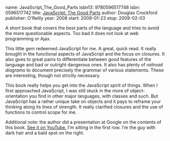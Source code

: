 name: JavaScript_The_Good_Parts
isbn13: 9780596517748
isbn: 0596517742
title: [JavaScript: The Good Parts](http://amzn.com/0596517742)
author: Douglas Crockford
publisher: O'Reilly
year: 2008
start: 2009-01-23
stop: 2009-02-03

A short book that covers the best parts of the language and tries to avoid the
more questionable aspects.  Too bad it does not look at web programming or
Ajax.

This little gem redeemed JavaScript for me.  A great, quick read.  It really
brought in the functional aspects of JavaScript and the focus on closures.  It
also goes to great pains to differentiate between good features of the language
and bad or outright dangerous ones.  It also has plenty of _railroad diagrams_
to document precisely the grammar of various statements.  These are
interesting, though not strictly necessary.

This book really helps you get into the JavaScript spirit of things.  When I
first approached JavaScript, I was still stuck in the more of
object-orientation you find in other major languages, with classes and such.
But JavaScript has a rather unique take on objects and it pays to reframe your
thinking along its lines of strength.  It really clarified closures and the use
of functions to control scope for me.

<span class="newthought">Additional note:</span> the author did a presentation
at Google on the contents of this book.
[See it on YouTube.](http://www.youtube.com/watch?v=hQVTIJBZook)  I'm sitting
in the first row.  I'm the guy with dark hair and a bald spot on the right.
